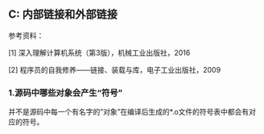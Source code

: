 ## C:  内部链接和外部链接

参考资料：

\[1\] 深入理解计算机系统（第3版），机械工业出版社，2016

\[2\] 程序员的自我修养——链接、装载与库，电子工业出版社，2009

### 1.源码中哪些对象会产生“符号”

并不是源码中每一个有名字的“对象”在编译后生成的*.o文件的符号表中都会有对应的符号。











